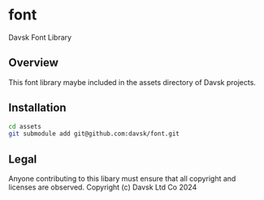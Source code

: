 # font
Davsk Font Library
## Overview
This font library maybe included in the assets directory of Davsk projects.
## Installation
``` zsh
cd assets
git submodule add git@github.com:davsk/font.git 
```
## Legal
Anyone contributing to this libary must ensure that all copyright and licenses are observed.
Copyright (c) Davsk Ltd Co 2024
